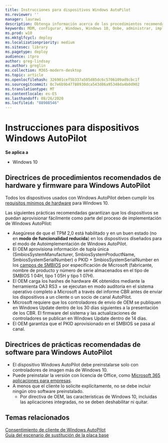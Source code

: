 ```yaml
---
title: Instrucciones para dispositivos Windows AutoPilot
ms.reviewer: ''
manager: laurawi
description: Obtenga información acerca de los procedimientos recomendados de hardware, firmware y software para la implementación de Windows AutoPilot.
keywords: MDM, configurar, Windows, Windows 10, Oobe, administrar, implementar, AutoPilot, ZTD, cero-Touch, Partner, msfb, Intune
ms.prod: w10
ms.mktglfcycl: deploy
ms.localizationpriority: medium
ms.sitesec: library
ms.pagetype: deploy
audience: itpro
author: greg-lindsay
ms.author: greglin
ms.collection: M365-modern-desktop
ms.topic: article
ms.openlocfilehash: 326901cef5b337a505d85dc6c5706109ad9cbc1f
ms.sourcegitcommit: 0c7e6b9b47788930dca543d86a95348da4b0d902
ms.translationtype: MT
ms.contentlocale: es-ES
ms.lasthandoff: 08/26/2020
ms.locfileid: "88908546"
---
```

# <a name="windows-autopilot-device-guidelines"></a>Instrucciones para dispositivos Windows AutoPilot

**Se aplica a**

- Windows 10

## <a name="hardware-and-firmware-best-practice-guidelines-for-windows-autopilot"></a>Directrices de procedimientos recomendados de hardware y firmware para Windows AutoPilot

Todos los dispositivos usados con Windows AutoPilot deben cumplir los [requisitos mínimos de hardware](/windows-hardware/design/minimum/minimum-hardware-requirements-overview) para Windows 10.  

Las siguientes prácticas recomendadas garantizan que los dispositivos se puedan aprovisionar fácilmente como parte del proceso de implementación de Windows AutoPilot: 
- Asegúrese de que el TPM 2,0 está habilitado y en un buen estado (no en **modo de funcionalidad reducida**) en los dispositivos diseñados para el modo de Autoimplementación de Windows AutoPilot.
- El OEM aprovisiona información de tupla única (SmbiosSystemManufacturer, SmbiosSystemProductName, SmbiosSystemSerialNumber) o PKID + SmbiosSystemSerialNumber en los [campos de SMBIOS](/windows-hardware/drivers/bringup/smbios) por especificación de Microsoft (fabricante, nombre de producto y número de serie almacenados en el tipo de SMBIOS 1 04H, tipo 1 05H y tipo 1 07H).
- El OEM carga los hashes de hardware 4K obtenidos mediante la herramienta OA3 RS3 + se ejecutan en modo auditoría en el sistema operativo completo a Microsoft a través del informe CBR antes de enviar los dispositivos a un cliente o un socio de canal AutoPilot.
- Microsoft requiere que los controladores de envío de OEM se publiquen en Windows Update dentro de los 30 días siguientes a la presentación de los CBR. El firmware del sistema y las actualizaciones de controladores se publican en Windows Update dentro de 14 días.
- El OEM garantiza que el PKID aprovisionado en el SMBIOS se pasa al canal.

## <a name="software-best-practice-guidelines-for-windows-autopilot"></a>Directrices de prácticas recomendadas de software para Windows AutoPilot

- El dispositivo Windows AutoPilot debe preinstalarse solo con controladores de imagen más de Windows 10.
- Puede preinstalar la versión con licencia de Office, como [Microsoft 365 aplicaciones para empresas](/deployoffice/about-office-365-proplus-in-the-enterprise).
- A menos que el cliente lo solicite explícitamente, no se debe incluir ningún otro software preinstalado.
  - Por directiva de OEM, las características de Windows 10, incluidas las aplicaciones integradas, no se deben deshabilitar ni quitar.

## <a name="related-topics"></a>Temas relacionados

[Consentimiento de cliente de Windows AutoPilot](registration-auth.md)<br>
[Guía del escenario de sustitución de la placa base](autopilot-mbr.md)<br>